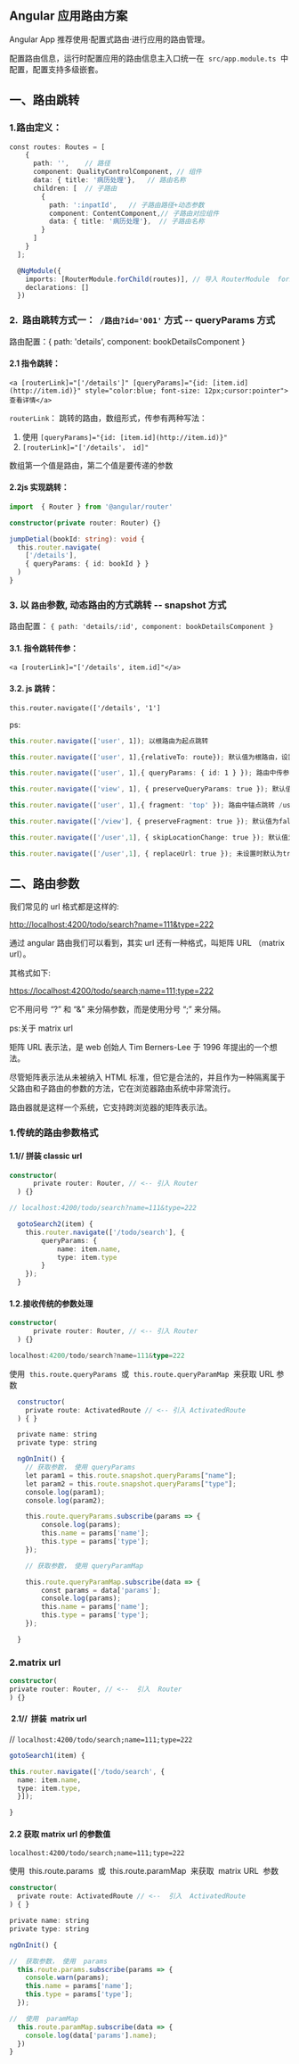 
## Angular 应用路由方案

Angular App 推荐使用·配置式路由·进行应用的路由管理。

配置路由信息，运行时配置应用的路由信息主入口统一在  `src/app.module.ts`  中配置，配置支持多级嵌套。

## 一、路由跳转  

### 1.路由定义：

```Typescript
const routes: Routes = [
    {
      path: '',    // 路径
      component: QualityControlComponent, // 组件
      data: { title: '病历处理'},   // 路由名称
      children: [  // 子路由
        {
          path: ':inpatId',   // 子路由路径+动态参数
          component: ContentComponent,// 子路由对应组件
          data: { title: '病历处理'},  // 子路由名称 
        }
      ]
    }
  ];

  @NgModule({
    imports: [RouterModule.forChild(routes)], // 导入 RouterModule  forRoot/forChild
    declarations: []
  })
```

### 2.  路由跳转方式一：` /路由?id='001'` 方式 -- queryParams 方式

路由配置：{ path: 'details', component: bookDetailsComponent }

#### 2.1 指令跳转：

`<a [routerLink]="['/details']" [queryParams]="{id: [item.id](http://item.id)}" style="color:blue; font-size: 12px;cursor:pointer">查看详情</a>`

`routerLink`： 跳转的路由，数组形式，传参有两种写法：

1.  使用 `[queryParams]="{id: [item.id](http://item.id)}"`
2.  `[routerLink]="['/details'， id]"`

数组第一个值是路由，第二个值是要传递的参数

#### 2.2js 实现跳转：

```Typescript
import  { Router } from '@angular/router'

constructor(private router: Router) {}

jumpDetial(bookId: string): void {
  this.router.navigate(
    ['/details'],
    { queryParams: { id: bookId } }
  )
}
```

### 3. 以 `路由`参数, 动态路由的方式跳转 -- snapshot 方式

路由配置： `{ path: 'details/:id', component: bookDetailsComponent }`

#### 3.1. 指令跳转传参：

`<a [routerLink]="['/details', item.id]"</a>`

#### 3.2. js 跳转：

`this.router.navigate(['/details', '1']`

ps:

```Typescript
this.router.navigate(['user', 1]); 以根路由为起点跳转

this.router.navigate(['user', 1],{relativeTo: route}); 默认值为根路由，设置后相对当前路由跳转，跳转到子路由

this.router.navigate(['user', 1],{ queryParams: { id: 1 } }); 路由中传参数 /user/1?id=1

this.router.navigate(['view', 1], { preserveQueryParams: true }); 默认值为false，设为true，保留之前路由中的查询参数/user?id=1 to /view?id=1

this.router.navigate(['user', 1],{ fragment: 'top' }); 路由中锚点跳转 /user/1#top

this.router.navigate(['/view'], { preserveFragment: true }); 默认值为false，设为true，保留之前路由中的锚点/user/1#top to /view#top

this.router.navigate(['/user',1], { skipLocationChange: true }); 默认值为false，设为true路由跳转时浏览器中的url会保持不变，但是传入的参数依然有效

this.router.navigate(['/user',1], { replaceUrl: true }); 未设置时默认为true，设置为false路由不会进行跳转
```

## 二、路由参数

我们常见的 url 格式都是这样的:

[http://localhost:4200/todo/search?name=111&type=222](http://localhost:4200/todo/search?name=111&type=222)

通过 angular 路由我们可以看到，其实 url 还有一种格式，叫矩阵 URL （matrix url）。

其格式如下:

[https://localhost:4200/todo/search;name=111;type=222](https://localhost:4200/todo/search;name=111;type=222)

它不用问号 “?” 和 “&” 来分隔参数，而是使用分号 “;” 来分隔。

ps:关于 matrix url

矩阵 URL 表示法，是 web 创始人 Tim Berners-Lee 于 1996 年提出的一个想法。

尽管矩阵表示法从未被纳入 HTML 标准，但它是合法的，并且作为一种隔离属于父路由和子路由的参数的方法，它在浏览器路由系统中非常流行。

路由器就是这样一个系统，它支持跨浏览器的矩阵表示法。

### 1.传统的路由参数格式

#### 1.1// 拼装 classic url 

```Typescript
constructor(
      private router: Router, // <-- 引入 Router
  ) {}

// localhost:4200/todo/search?name=111&type=222

  gotoSearch2(item) {
    this.router.navigate(['/todo/search'], {
        queryParams: {
            name: item.name,
            type: item.type
        }
    });
  }
```

#### 1.2.接收传统的参数处理

```Typescript
constructor(
      private router: Router, // <-- 引入 Router
  ) {}

localhost:4200/todo/search?name=111&type=222
```

使用  `this.route.queryParams`  或  `this.route.queryParamMap`  来获取 URL 参数

```Typescript
  constructor(
    private route: ActivatedRoute // <-- 引入 ActivatedRoute
  ) { }

  private name: string
  private type: string

  ngOnInit() {
    // 获取参数， 使用 queryParams
    let param1 = this.route.snapshot.queryParams["name"];
    let param2 = this.route.snapshot.queryParams["type"];
    console.log(param1);
    console.log(param2);

    this.route.queryParams.subscribe(params => {
        console.log(params);
        this.name = params['name'];
        this.type = params['type'];
    });

    // 获取参数， 使用 queryParamMap

    this.route.queryParamMap.subscribe(data => {
        const params = data['params'];
        console.log(params);
        this.name = params['name'];
        this.type = params['type'];
    });

  }
```

### 2.matrix url 

```Typescript
constructor(
private router: Router, // <--  引入  Router
) {}
```

####  2.1//  拼装  matrix url

// `localhost:4200/todo/search;name=111;type=222`

```Typescript
gotoSearch1(item) {

this.router.navigate(['/todo/search', {
  name: item.name,
  type: item.type,
  }]);

}
```

#### 2.2 获取 matrix url 的参数值

`localhost:4200/todo/search;name=111;type=222`

使用  this.route.params  或  this.route.paramMap  来获取  matrix URL  参数

```Typescript
constructor(
  private route: ActivatedRoute // <--  引入  ActivatedRoute
) { }

private name: string
private type: string

ngOnInit() {

//  获取参数， 使用  params
  this.route.params.subscribe(params => {
    console.warn(params);
    this.name = params['name'];
    this.type = params['type'];
  });

//  使用  paramMap
  this.route.paramMap.subscribe(data => {
    console.log(data['params'].name);
  })
}
```
